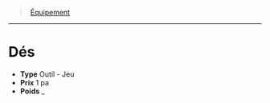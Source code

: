 ﻿---
!EquipmentItem
Type: Outil - Jeu
Price: 1 pa
Weight: _
Id: equipment_hd.md#dés
ParentLink: equipment_hd.md#Équipement
Name: Dés
ParentName: Équipement
NameLevel: 1
Attributes:
  Name: Dés
  Markdown: >+
    # <!--Name-->Dés<!--/Name-->


    - **Type** <!--Type-->Outil - Jeu<!--/Type-->

    - **Prix** <!--Price-->1 pa<!--/Price-->

    - **Poids** <!--Weight-->_<!--/Weight-->

  Type: Outil - Jeu
  Price: 1 pa
  Weight: _
AttributesDictionary: >+
  Name: Dés

  Markdown: >+

    # <!--Name-->Dés<!--/Name-->





    - **Type** <!--Type-->Outil - Jeu<!--/Type-->



    - **Prix** <!--Price-->1 pa<!--/Price-->



    - **Poids** <!--Weight-->_<!--/Weight-->



  Type: Outil - Jeu

  Price: 1 pa

  Weight: _

---
> [Équipement](hd_equipment.md)

---

# Dés

- **Type** Outil - Jeu
- **Prix** 1 pa
- **Poids** _

